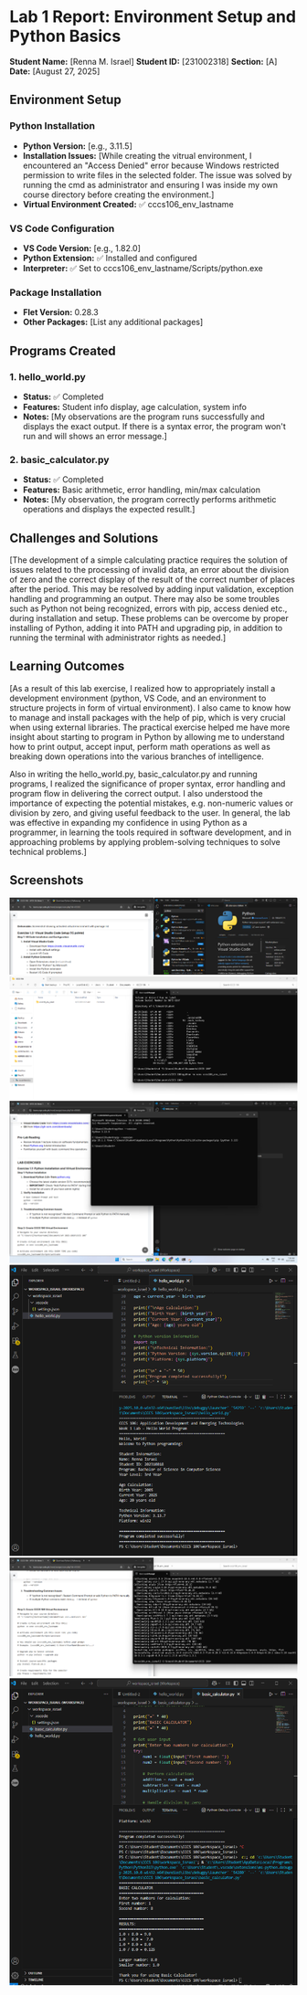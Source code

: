 # Lab 1 Report: Environment Setup and Python Basics

**Student Name:** [Renna M. Israel]
**Student ID:** [231002318]
**Section:** [A]
**Date:** [August 27, 2025]

## Environment Setup

### Python Installation
- **Python Version:** [e.g., 3.11.5]
- **Installation Issues:** [While creating the vitrual environment, I encountered an "Access Denied" error because Windows restricted permission to write files in the selected folder. The issue was solved by running the cmd as administrator and ensuring I was inside my own course directory before creating the environment.]
- **Virtual Environment Created:** ✅ cccs106_env_lastname

### VS Code Configuration
- **VS Code Version:** [e.g., 1.82.0]
- **Python Extension:** ✅ Installed and configured
- **Interpreter:** ✅ Set to cccs106_env_lastname/Scripts/python.exe

### Package Installation
- **Flet Version:** 0.28.3
- **Other Packages:** [List any additional packages]

## Programs Created

### 1. hello_world.py
- **Status:** ✅ Completed
- **Features:** Student info display, age calculation, system info
- **Notes:** [My observations are the program runs successfully and displays the exact output. If there is a syntax error, the program won't run and will shows an error message.]

### 2. basic_calculator.py
- **Status:** ✅ Completed
- **Features:** Basic arithmetic, error handling, min/max calculation
- **Notes:** [My observation, the program correctly performs arithmetic operations and displays the expected resullt.]

## Challenges and Solutions

[The development of a simple calculating practice requires the solution of issues related to the processing of invalid data, an error about the division of zero and the correct display of the result of the correct number of places after the period. This may be resolved by adding input validation, exception handling and programming an output. There may also be some troubles such as Python not being recognized, errors with pip, access denied etc., during installation and setup. These problems can be overcome by proper installing of Python, adding it into PATH and upgrading pip, in addition to running the terminal with administrator rights as needed.]

## Learning Outcomes

[As a result of this lab exercise, I realized how to appropriately install a development environment (python, VS Code, and an environment to structure projects in form of virtual environment). I also came to know how to manage and install packages with the help of pip, which is very crucial when using external libraries. The practical exercise helped me have more insight about starting to program in Python by allowing me to understand how to print output, accept input, perform math operations as well as breaking down operations into the various branches of intelligence.

Also in writing the hello_world.py, basic_calculator.py and running programs, I realized the significance of proper syntax, error handling and program flow in delivering the correct output. I also understood the importance of expecting the potential mistakes, e.g. non-numeric values or division by zero, and giving useful feedback to the user. In general, the lab was effective in expanding my confidence in using Python as a programmer, in learning the tools required in software development, and in approaching problems by applying problem-solving techniques to solve technical problems.]

## Screenshots

![alt text](screenshots/python%20vscode.png)
![alt text](screenshots/cccs1.png)
![alt text](screenshots/pip%20version.png)
![alt text](screenshots/program%201.png)
![alt text](screenshots/pipinstall%20flet.png)
![alt text](screenshots/basic%20cal.png)
